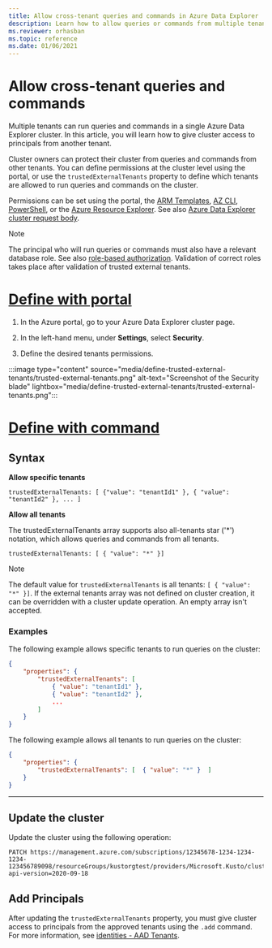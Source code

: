 ```yaml
---
title: Allow cross-tenant queries and commands in Azure Data Explorer
description: Learn how to allow queries or commands from multiple tenants on Azure Data Explorer.
ms.reviewer: orhasban
ms.topic: reference
ms.date: 01/06/2021
---
```

# Allow cross-tenant queries and commands

Multiple tenants can run queries and commands in a single Azure Data Explorer cluster. In this article, you will learn how to give cluster access to principals from another tenant.

Cluster owners can protect their cluster from queries and commands from other tenants. You can define permissions at the cluster level using the portal, or use the `trustedExternalTenants` property to define which tenants are allowed to run queries and commands on the cluster. 

Permissions can be set using the portal, the [ARM Templates](/azure/templates/microsoft.kusto/clusters?tabs=json#trustedexternaltenant-object), [AZ CLI](/cli/azure/kusto/cluster#az-kusto-cluster-update-optional-parameters), [PowerShell](/powershell/module/az.kusto/new-azkustocluster), or the [Azure Resource Explorer](https://resources.azure.com/). See also [Azure Data Explorer cluster request body](/rest/api/azurerekusto/clusters/createorupdate#request-body).

> [!NOTE]
> The principal who will run queries or commands must also have a relevant database role. See also [role-based authorization](./kusto/management/access-control/role-based-authorization.md). Validation of correct roles takes place after validation of trusted external tenants.

# [Define with portal](#tab/define-with-portal)

1. In the Azure portal, go to your Azure Data Explorer cluster page.

1. In the left-hand menu, under **Settings**, select **Security**.

1. Define the desired tenants permissions.

:::image type="content" source="media/define-trusted-external-tenants/trusted-external-tenants.png" alt-text="Screenshot of the Security blade" lightbox="media/define-trusted-external-tenants/trusted-external-tenants.png":::

# [Define with command](#tab/define-with-command)

## Syntax

**Allow specific tenants**

`trustedExternalTenants: [ {"value": "tenantId1" }, { "value": "tenantId2" }, ... ]`

**Allow all tenants**

The trustedExternalTenants array supports also all-tenants star ('*') notation, which allows queries and commands from all tenants. 

`trustedExternalTenants: [ { "value": "*" }]`

> [!NOTE]
> The default value for `trustedExternalTenants` is all tenants: `[ { "value": "*" }]`. If the external tenants array was not defined on cluster creation, it can be overridden with a cluster update operation. An empty array isn't accepted.

### Examples

The following example allows specific tenants to run queries on the cluster:

```json
{
    "properties": { 
        "trustedExternalTenants": [
            { "value": "tenantId1" }, 
            { "value": "tenantId2" }, 
            ...
        ]
    }
}
```

The following example allows all tenants to run queries on the cluster:

```json
{
    "properties": { 
        "trustedExternalTenants": [  { "value": "*" }  ]
    }
}
```

---

## Update the cluster

Update the cluster using the following operation:

```http
PATCH https://management.azure.com/subscriptions/12345678-1234-1234-1234-123456789098/resourceGroups/kustorgtest/providers/Microsoft.Kusto/clusters/kustoclustertest?api-version=2020-09-18
```

## Add Principals  

After updating the `trustedExternalTenants` property, you must give cluster access to principals from the approved tenants using the `.add` command. For more information, see [identities - AAD Tenants](./kusto/management/access-control/principals-and-identity-providers.md#azure-ad-tenants).
